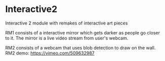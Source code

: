 # Interactive2
Interactive 2 module with remakes of interactive art pieces

RM1 consists of a interactive mirror which gets darker as people go closer to it. The mirror is a live video stream from user's webcam.

RM2 consists of a webcam that uses blob detection to draw on the wall. 
RM2 demo: https://vimeo.com/509632987
